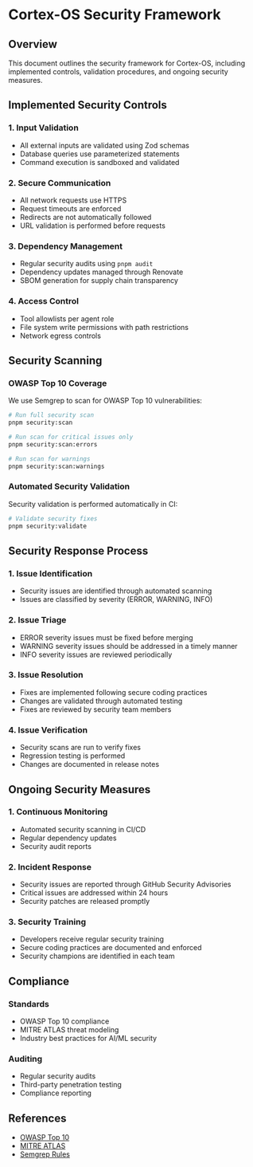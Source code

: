 # Cortex-OS Security Framework

## Overview

This document outlines the security framework for Cortex-OS, including implemented controls, validation procedures, and ongoing security measures.

## Implemented Security Controls

### 1. Input Validation

- All external inputs are validated using Zod schemas
- Database queries use parameterized statements
- Command execution is sandboxed and validated

### 2. Secure Communication

- All network requests use HTTPS
- Request timeouts are enforced
- Redirects are not automatically followed
- URL validation is performed before requests

### 3. Dependency Management

- Regular security audits using `pnpm audit`
- Dependency updates managed through Renovate
- SBOM generation for supply chain transparency

### 4. Access Control

- Tool allowlists per agent role
- File system write permissions with path restrictions
- Network egress controls

## Security Scanning

### OWASP Top 10 Coverage

We use Semgrep to scan for OWASP Top 10 vulnerabilities:

```bash
# Run full security scan
pnpm security:scan

# Run scan for critical issues only
pnpm security:scan:errors

# Run scan for warnings
pnpm security:scan:warnings
```

### Automated Security Validation

Security validation is performed automatically in CI:

```bash
# Validate security fixes
pnpm security:validate
```

## Security Response Process

### 1. Issue Identification

- Security issues are identified through automated scanning
- Issues are classified by severity (ERROR, WARNING, INFO)

### 2. Issue Triage

- ERROR severity issues must be fixed before merging
- WARNING severity issues should be addressed in a timely manner
- INFO severity issues are reviewed periodically

### 3. Issue Resolution

- Fixes are implemented following secure coding practices
- Changes are validated through automated testing
- Fixes are reviewed by security team members

### 4. Issue Verification

- Security scans are run to verify fixes
- Regression testing is performed
- Changes are documented in release notes

## Ongoing Security Measures

### 1. Continuous Monitoring

- Automated security scanning in CI/CD
- Regular dependency updates
- Security audit reports

### 2. Incident Response

- Security issues are reported through GitHub Security Advisories
- Critical issues are addressed within 24 hours
- Security patches are released promptly

### 3. Security Training

- Developers receive regular security training
- Secure coding practices are documented and enforced
- Security champions are identified in each team

## Compliance

### Standards

- OWASP Top 10 compliance
- MITRE ATLAS threat modeling
- Industry best practices for AI/ML security

### Auditing

- Regular security audits
- Third-party penetration testing
- Compliance reporting

## References

- [OWASP Top 10](https://owasp.org/www-project-top-ten/)
- [MITRE ATLAS](https://atlas.mitre.org/)
- [Semgrep Rules](https://semgrep.dev/explore)
